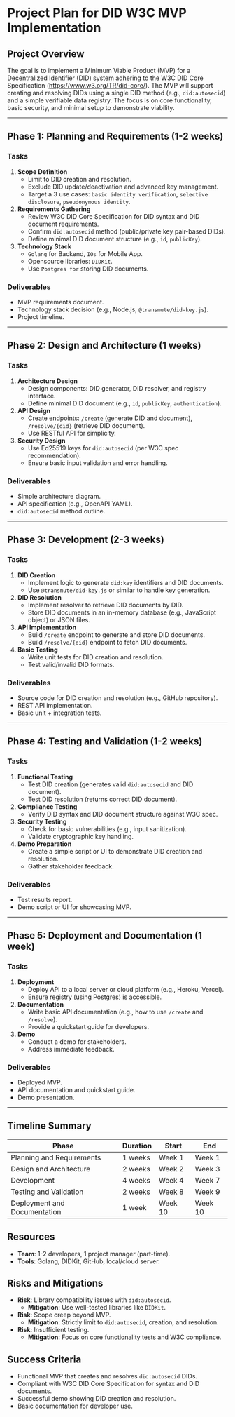# Project Plan for DID W3C MVP Implementation

## Project Overview
The goal is to implement a Minimum Viable Product (MVP) for a Decentralized Identifier (DID) system adhering to the W3C DID Core Specification (https://www.w3.org/TR/did-core/). The MVP will support creating and resolving DIDs using a single DID method (e.g., `did:autosecid`) and a simple verifiable data registry. The focus is on core functionality, basic security, and minimal setup to demonstrate viability.

---

## Phase 1: Planning and Requirements (1-2 weeks)

### Tasks
1. **Scope Definition**
   - Limit to DID creation and resolution.
   - Exclude DID update/deactivation and advanced key management.
   - Target a 3 use cases: `basic identity verification`, `selective disclosure`, `pseudonymous identity`.
2. **Requirements Gathering**
   - Review W3C DID Core Specification for DID syntax and DID document requirements.
   - Confirm `did:autosecid` method (public/private key pair-based DIDs).
   - Define minimal DID document structure (e.g., `id`, `publicKey`).
3. **Technology Stack**
   - `Golang` for Backend, `IOs` for Mobile App.
   - Opensource libraries: `DIDKit`.
   - Use `Postgres for` storing DID documents.

### Deliverables
- MVP requirements document.
- Technology stack decision (e.g., Node.js, `@transmute/did-key.js`).
- Project timeline.

---

## Phase 2: Design and Architecture (1 weeks)

### Tasks
1. **Architecture Design**
   - Design components: DID generator, DID resolver, and registry interface.
   - Define minimal DID document (e.g., `id`, `publicKey`, `authentication`).
2. **API Design**
   - Create endpoints: `/create` (generate DID and document), `/resolve/{did}` (retrieve DID document).
   - Use RESTful API for simplicity.
3. **Security Design**
   - Use Ed25519 keys for `did:autosecid` (per W3C spec recommendation).
   - Ensure basic input validation and error handling.

### Deliverables
- Simple architecture diagram.
- API specification (e.g., OpenAPI YAML).
- `did:autosecid` method outline.

---

## Phase 3: Development (2-3 weeks)

### Tasks
1. **DID Creation**
   - Implement logic to generate `did:key` identifiers and DID documents.
   - Use `@transmute/did-key.js` or similar to handle key generation.
2. **DID Resolution**
   - Implement resolver to retrieve DID documents by DID.
   - Store DID documents in an in-memory database (e.g., JavaScript object) or JSON files.
3. **API Implementation**
   - Build `/create` endpoint to generate and store DID documents.
   - Build `/resolve/{did}` endpoint to fetch DID documents.
4. **Basic Testing**
   - Write unit tests for DID creation and resolution.
   - Test valid/invalid DID formats.

### Deliverables
- Source code for DID creation and resolution (e.g., GitHub repository).
- REST API implementation.
- Basic unit + integration tests.

---

## Phase 4: Testing and Validation (1-2 weeks)

### Tasks
1. **Functional Testing**
   - Test DID creation (generates valid `did:autosecid` and DID document).
   - Test DID resolution (returns correct DID document).
2. **Compliance Testing**
   - Verify DID syntax and DID document structure against W3C spec.
3. **Security Testing**
   - Check for basic vulnerabilities (e.g., input sanitization).
   - Validate cryptographic key handling.
4. **Demo Preparation**
   - Create a simple script or UI to demonstrate DID creation and resolution.
   - Gather stakeholder feedback.

### Deliverables
- Test results report.
- Demo script or UI for showcasing MVP.

---

## Phase 5: Deployment and Documentation (1 week)

### Tasks
1. **Deployment**
   - Deploy API to a local server or cloud platform (e.g., Heroku, Vercel).
   - Ensure registry (using Postgres) is accessible.
2. **Documentation**
   - Write basic API documentation (e.g., how to use `/create` and `/resolve`).
   - Provide a quickstart guide for developers.
3. **Demo**
   - Conduct a demo for stakeholders.
   - Address immediate feedback.

### Deliverables
- Deployed MVP.
- API documentation and quickstart guide.
- Demo presentation.

---

## Timeline Summary
| Phase | Duration | Start | End |
|-------|----------|-------|-----|
| Planning and Requirements | 1 weeks | Week 1 | Week 1 |
| Design and Architecture | 2 weeks | Week 2 | Week 3 |
| Development | 4 weeks | Week 4 | Week 7 |
| Testing and Validation | 2 weeks | Week 8 | Week 9 |
| Deployment and Documentation | 1 week | Week 10 | Week 10 |

## Resources
- **Team**: 1-2 developers, 1 project manager (part-time).
- **Tools**: Golang, DIDKit, GitHub, local/cloud server.

## Risks and Mitigations
- **Risk**: Library compatibility issues with `did:autosecid`.
  - **Mitigation**: Use well-tested libraries like `DIDKit`.
- **Risk**: Scope creep beyond MVP.
  - **Mitigation**: Strictly limit to `did:autosecid`, creation, and resolution.
- **Risk**: Insufficient testing.
  - **Mitigation**: Focus on core functionality tests and W3C compliance.

## Success Criteria
- Functional MVP that creates and resolves `did:autosecid` DIDs.
- Compliant with W3C DID Core Specification for syntax and DID documents.
- Successful demo showing DID creation and resolution.
- Basic documentation for developer use.
